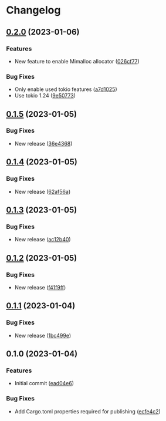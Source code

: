 # Changelog

## [0.2.0](https://github.com/hyperkliv/samling/compare/v0.1.5...v0.2.0) (2023-01-06)


### Features

* New feature to enable Mimalloc allocator ([026cf77](https://github.com/hyperkliv/samling/commit/026cf7729febb649d1a58c1e3f5af29081187d58))


### Bug Fixes

* Only enable used tokio features ([a7d1025](https://github.com/hyperkliv/samling/commit/a7d1025481cafc59bb34ab14d7941c10db1524a3))
* Use tokio 1.24 ([9e50773](https://github.com/hyperkliv/samling/commit/9e50773d99db425d1ad38af87cea6621938815b7))

## [0.1.5](https://github.com/hyperkliv/samling/compare/v0.1.4...v0.1.5) (2023-01-05)


### Bug Fixes

* New release ([36e4368](https://github.com/hyperkliv/samling/commit/36e4368c529d455f18e37a92f708e59c64a8a8cd))

## [0.1.4](https://github.com/hyperkliv/samling/compare/v0.1.3...v0.1.4) (2023-01-05)


### Bug Fixes

* New release ([62af56a](https://github.com/hyperkliv/samling/commit/62af56ad5e73baf3f537a3d4f351d2f7e93c883a))

## [0.1.3](https://github.com/hyperkliv/samling/compare/v0.1.2...v0.1.3) (2023-01-05)


### Bug Fixes

* New release ([ac12b40](https://github.com/hyperkliv/samling/commit/ac12b404c269c59398561348af8224e4c06cd124))

## [0.1.2](https://github.com/hyperkliv/samling/compare/v0.1.1...v0.1.2) (2023-01-05)


### Bug Fixes

* New release ([f41f9ff](https://github.com/hyperkliv/samling/commit/f41f9ff61873173972c255b34037b798e354b9c5))

## [0.1.1](https://github.com/hyperkliv/samling/compare/v0.1.0...v0.1.1) (2023-01-04)


### Bug Fixes

* New release ([1bc499e](https://github.com/hyperkliv/samling/commit/1bc499eac6bb257d01f84ca6649e0ca93d08b653))

## 0.1.0 (2023-01-04)


### Features

* Initial commit ([ead04e6](https://github.com/hyperkliv/samling/commit/ead04e649339a0f8f3905dcadaf1eee9528c0904))


### Bug Fixes

* Add Cargo.toml properties required for publishing ([ecfe4c2](https://github.com/hyperkliv/samling/commit/ecfe4c2407ef904277c0f56d38e680aee19068b3))
